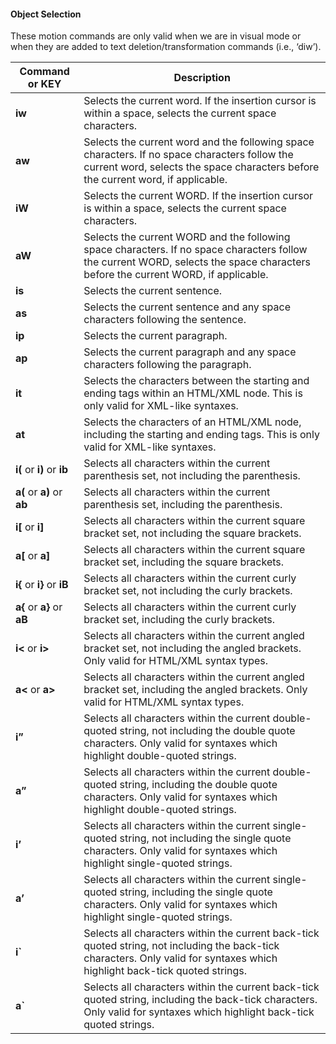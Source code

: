 #### Object Selection

These motion commands are only valid when we are in visual mode or when they are added to text deletion/transformation commands (i.e., ‘diw’).

| Command or KEY | Description |
| - | - |
| **iw** | Selects the current word. If the insertion cursor is within a space, selects the current space characters. |
| **aw** | Selects the current word and the following space characters. If no space characters follow the current word, selects the space characters before the current word, if applicable. |
| **iW** | Selects the current WORD. If the insertion cursor is within a space, selects the current space characters. |
| **aW** | Selects the current WORD and the following space characters. If no space characters follow the current WORD, selects the space characters before the current WORD, if applicable. |
| **is** | Selects the current sentence. |
| **as** | Selects the current sentence and any space characters following the sentence. |
| **ip** | Selects the current paragraph. |
| **ap** | Selects the current paragraph and any space characters following the paragraph. |
| **it** | Selects the characters between the starting and ending tags within an HTML/XML node. This is only valid for XML-like syntaxes. |
| **at** | Selects the characters of an HTML/XML node, including the starting and ending tags. This is only valid for XML-like syntaxes. |
| **i(** or **i)** or **ib** | Selects all characters within the current parenthesis set, not including the parenthesis. |
| **a(** or **a)** or **ab** | Selects all characters within the current parenthesis set, including the parenthesis. |
| **i[** or **i]** | Selects all characters within the current square bracket set, not including the square brackets. |
| **a[** or **a]** | Selects all characters within the current square bracket set, including the square brackets. |
| **i{** or **i}** or **iB** | Selects all characters within the current curly bracket set, not including the curly brackets. |
| **a{** or **a}** or **aB** | Selects all characters within the current curly bracket set, including the curly brackets. |
| **i\<** or **i\>** | Selects all characters within the current angled bracket set, not including the angled brackets. Only valid for HTML/XML syntax types. |
| **a\<** or **a\>** | Selects all characters within the current angled bracket set, including the angled brackets. Only valid for HTML/XML syntax types. |
| **i”** | Selects all characters within the current double-quoted string, not including the double quote characters. Only valid for syntaxes which highlight double-quoted strings. |
| **a”** | Selects all characters within the current double-quoted string, including the double quote characters. Only valid for syntaxes which highlight double-quoted strings. |
| **i’** | Selects all characters within the current single-quoted string, not including the single quote characters. Only valid for syntaxes which highlight single-quoted strings. |
| **a’** | Selects all characters within the current single-quoted string, including the single quote characters. Only valid for syntaxes which highlight single-quoted strings. |
| **i\`** | Selects all characters within the current back-tick quoted string, not including the back-tick characters. Only valid for syntaxes which highlight back-tick quoted strings. |
| **a\`** | Selects all characters within the current back-tick quoted string, including the back-tick characters. Only valid for syntaxes which highlight back-tick quoted strings. |